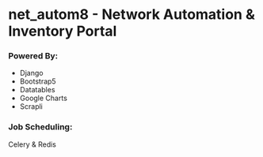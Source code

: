 # net_autom8 - Network Automation & Inventory Portal

### Powered By:
 - Django
 - Bootstrap5
 - Datatables
 - Google Charts
 - Scrapli

### Job Scheduling:
Celery & Redis
